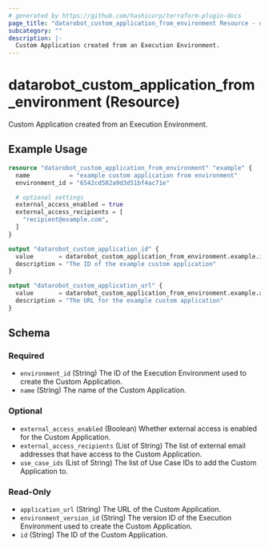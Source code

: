 ```yaml
---
# generated by https://github.com/hashicorp/terraform-plugin-docs
page_title: "datarobot_custom_application_from_environment Resource - datarobot"
subcategory: ""
description: |-
  Custom Application created from an Execution Environment.
---
```


# datarobot_custom_application_from_environment (Resource)

Custom Application created from an Execution Environment.

## Example Usage

```terraform
resource "datarobot_custom_application_from_environment" "example" {
  name           = "example custom application from environment"
  environment_id = "6542cd582a9d3d51bf4ac71e"

  # optional settings
  external_access_enabled = true
  external_access_recipients = [
    "recipient@example.com",
  ]
}

output "datarobot_custom_application_id" {
  value       = datarobot_custom_application_from_environment.example.id
  description = "The ID of the example custom application"
}

output "datarobot_custom_application_url" {
  value       = datarobot_custom_application_from_environment.example.application_url
  description = "The URL for the example custom application"
}
```

<!-- schema generated by tfplugindocs -->
## Schema

### Required

- `environment_id` (String) The ID of the Execution Environment used to create the Custom Application.
- `name` (String) The name of the Custom Application.

### Optional

- `external_access_enabled` (Boolean) Whether external access is enabled for the Custom Application.
- `external_access_recipients` (List of String) The list of external email addresses that have access to the Custom Application.
- `use_case_ids` (List of String) The list of Use Case IDs to add the Custom Application to.

### Read-Only

- `application_url` (String) The URL of the Custom Application.
- `environment_version_id` (String) The version ID of the Execution Environment used to create the Custom Application.
- `id` (String) The ID of the Custom Application.
